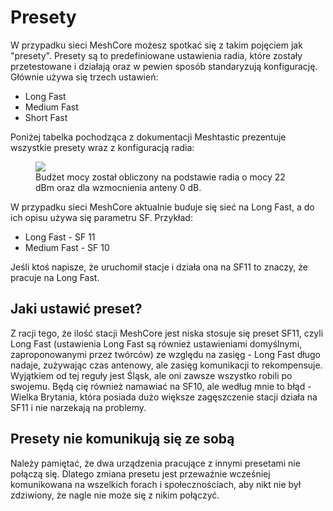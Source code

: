 # Presety

W przypadku sieci MeshCore możesz spotkać się z takim pojęciem jak "presety". Presety są to predefiniowane ustawienia radia, które zostały przetestowane i działają oraz w pewien sposób standaryzują konfigurację. Głównie używa się trzech ustawień:

- Long Fast
- Medium Fast
- Short Fast

Poniżej tabelka pochodząca z dokumentacji Meshtastic prezentuje wszystkie presety wraz z konfiguracją radia:

<figure markdown="span">
   <img src="/zaawansowane/img/presety/1.webp">
    <figcaption>Budżet mocy został obliczony na podstawie radia o mocy 22 dBm oraz dla wzmocnienia anteny 0 dB.</figcaption>
</figure>


W przypadku sieci MeshCore aktualnie buduje się sieć na Long Fast, a do ich opisu używa się parametru SF. Przykład:

- Long Fast - SF 11
- Medium Fast - SF 10

Jeśli ktoś napisze, że uruchomił stacje i działa ona na SF11 to znaczy, że pracuje na Long Fast. 

## Jaki ustawić preset?

Z racji tego, że ilość stacji MeshCore jest niska stosuje się preset SF11, czyli Long Fast (ustawienia Long Fast są również ustawieniami domyślnymi, zaproponowanymi przez twórców) ze względu na zasięg - Long Fast długo nadaje, zużywając czas antenowy, ale zasięg komunikacji to rekompensuje. Wyjątkiem od tej reguły jest Śląsk, ale oni zawsze wszystko robili po swojemu. Będą cię również namawiać na SF10, ale według mnie to błąd - Wielka Brytania, która posiada dużo większe zagęszczenie stacji działa na SF11 i nie narzekają na problemy. 

## Presety nie komunikują się ze sobą

Należy pamiętać, że dwa urządzenia pracujące z innymi presetami nie połączą się. Dlatego zmiana presetu jest przeważnie wcześniej komunikowana na wszelkich forach i społecznościach, aby nikt nie był zdziwiony, że nagle nie może się z nikim połączyć. 


